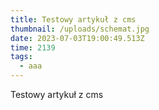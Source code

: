 ```yaml
---
title: Testowy artykuł z cms
thumbnail: /uploads/schemat.jpg
date: 2023-07-03T19:00:49.513Z
time: 2139
tags:
  - aaa
---
```


Testowy artykuł z cms

